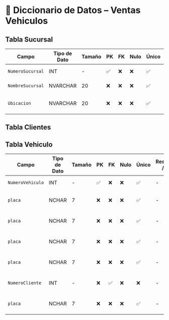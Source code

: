 # 📘 Diccionario de Datos – Ventas Vehiculos

## Tabla Sucursal

| Campo           | Tipo de Dato | Tamaño | PK  | FK  | Nulo | Único | Restricciones / CHECK                      | Referencia a                    | Descripción                             |
|----------------|--------------|--------|-----|-----|------|--------|--------------------------------------------|----------------------------------|-----------------------------------------|
| `NumeroSucursal`     | INT          | -      | ✅  | ❌  | ❌   | ✅     |  -                                        | -                                | Identificador de sucursal              |
| `NombreSucursal`        | NVARCHAR      | 20   | ❌  | ❌  | ❌   | ✅     | -             | -                                | Nombre de la sucursal             |
| `Ubicacion`          | NVARCHAR          | 20      | ❌  | ❌  | ❌   | ✅     | -         | -                                | Ubicación de la Sucursal                        |


## Tabla Clientes

## Tabla Vehiculo

| Campo           | Tipo de Dato | Tamaño | PK  | FK  | Nulo | Único | Restricciones / CHECK                      | Referencia a                    | Descripción                             |
|----------------|--------------|--------|-----|-----|------|--------|--------------------------------------------|----------------------------------|-----------------------------------------|
| `NumeroVehiculo`     | INT          | -      | ✅  | ❌  | ❌   | ✅     |  -                                        | -                                | Identificador del vehiculo            |
| `placa`     | NCHAR            | 7      | ❌  | ❌  | ❌   | ✅     |  -                                        | -                                | Número de Placa del Vehiculo          |
| `placa`     | NCHAR            | 7      | ❌  | ❌  | ❌   | ✅     |  -                                        | -                                | Número de Placa del Vehiculo          |
| `placa`     | NCHAR            | 7      | ❌  | ❌  | ❌   | ✅     |  -                                        | -                                | Número de Placa del Vehiculo          |
| `placa`     | NCHAR            | 7      | ❌  | ❌  | ❌   | ✅     |      -                                        | -                                | Número de Placa del Vehiculo          |
| `NumeroCliente`     | INT            | -      | ❌  | ✅  | ❌   | ❌     |  -                                        | Cliente(NumeroCliente)                                | Cliente que rento el Vehiculo          |
| `placa`     | NCHAR            | 7      | ❌  | ❌  | ❌   | ✅     |  -                                        | -                                | Número de Placa del Vehiculo          |




